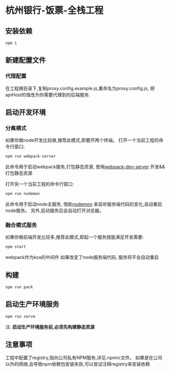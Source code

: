 # 杭州银行-饭票-全栈工程

## 安装依赖
```bash
npm i
```
## 新建配置文件
### 代理配置
在工程根目录下,复制proxy.config.example.js,重命名为proxy.config.js, 把apiHost的值改为你需要代理到的后端服务.

## 启动开发环境
### 分离模式
如果你做node开发比较做,推荐此模式,即要开两个终端。
打开一个当前工程的命令行窗口:
```bash
npm run webpack-server
```
此命令用于启动webpack服务,打包静态资源, 使用[webpack-dev-server](https://github.com/webpack/webpack-dev-server) 开发&&打包静态资源

打开另一个当前工程的命令行窗口:
```bash
npm run nodemon
```
此命令用于启动node主服务, 借助[nodemon](https://github.com/remy/nodemon) 来监听服务端代码的变化,自动重启node服务。
另外,启动服务后会自动打开浏览器。

### 融合模式服务
如果你做前端开发比较多,推荐此模式,即起一个服务就能满足开发需要:
```bash
npm start
```
webpack作为koa的中间件
如果改变了node服务端代码, 服务将不会自动重启

## 构建
```bash
npm run pack
```

## 启动生产环境服务
```bash
npm run serve
```
注: **启动生产环境服务前,必须先构建静态资源**

## 注意事项
工程中配置了registry,指向公司私有NPM服务,详见.npmrc文件。
如果是在公司以外的网络,会导致npm依赖包安装失败,可以尝试注释registry来安装依赖
